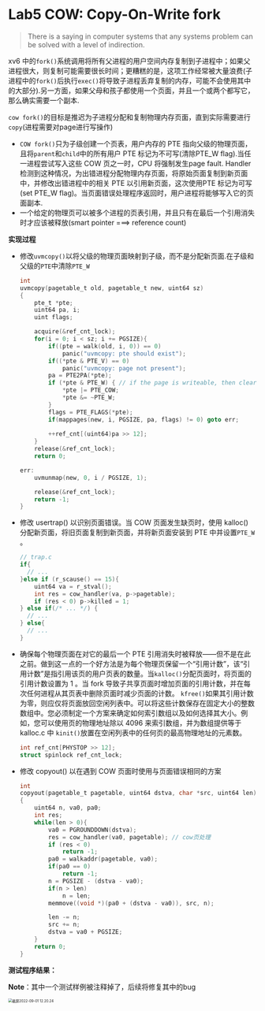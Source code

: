 # Lab5 COW: Copy-On-Write fork

> There is a saying in computer systems that any systems problem can be solved with a level of indirection. 

xv6 中的`fork()`系统调用将所有父进程的用户空间内存复制到子进程中；如果父进程很大，则复制可能需要很长时间；更糟糕的是，这项工作经常被大量浪费(子进程中的`fork()`后执行`exec()`将导致子进程丢弃复制的内存，可能不会使用其中的大部分).另一方面，如果父母和孩子都使用一个页面，并且一个或两个都写它，那么确实需要一个副本.

`cow fork()`的目标是推迟为子进程分配和复制物理内存页面，直到实际需要进行`copy`(进程需要对page进行写操作)

- `COW fork()`只为子级创建一个页表，用户内存的 PTE 指向父级的物理页面，且将`parent`和`child`中的所有用户 PTE 标记为不可写(清除PTE_W flag).当任一进程尝试写入这些 COW 页之一时，CPU 将强制发生page fault. Handler检测到这种情况，为出错进程分配物理内存页面，将原始页面复制到新页面中，并修改出错进程中的相关 PTE 以引用新页面，这次使用PTE 标记为可写(set PTE_W flag)。当页面错误处理程序返回时，用户进程将能够写入它的页面副本.
- 一个给定的物理页可以被多个进程的页表引用，并且只有在最后一个引用消失时才应该被释放(smart pointer ===> reference count)

**实现过程**

- 修改`uvmcopy()`以将父级的物理页面映射到子级，而不是分配新页面.在子级和父级的`PTE`中清除`PTE_W`

  ```C
  int 
  uvmcopy(pagetable_t old, pagetable_t new, uint64 sz)
  {
      pte_t *pte;
      uint64 pa, i;
      uint flags;
  
      acquire(&ref_cnt_lock);
      for(i = 0; i < sz; i += PGSIZE){
          if((pte = walk(old, i, 0)) == 0)
              panic("uvmcopy: pte should exist");
          if((*pte & PTE_V) == 0)
              panic("uvmcopy: page not present");
          pa = PTE2PA(*pte);
          if (*pte & PTE_W) { // if the page is writeable, then clear the PTE_W flag
              *pte |= PTE_COW;
              *pte &= ~PTE_W;
          }
          flags = PTE_FLAGS(*pte);
          if(mappages(new, i, PGSIZE, pa, flags) != 0) goto err;
          
          ++ref_cnt[(uint64)pa >> 12];
      }
      release(&ref_cnt_lock);
      return 0;
  
  err:
      uvmunmap(new, 0, i / PGSIZE, 1);
  
      release(&ref_cnt_lock);         
      return -1;
  }
  ```

- 修改 usertrap() 以识别页面错误。当 COW 页面发生缺页时，使用 kalloc() 分配新页面，将旧页面复制到新页面，并将新页面安装到 PTE 中并设置`PTE_W` 。

  ```C
  // trap.c
  if{
    // ...
  }else if (r_scause() == 15){
      uint64 va = r_stval();                                         
      int res = cow_handler(va, p->pagetable); 
      if (res < 0) p->killed = 1;
  } else if(/* ... */) {
    // ...
  } else{
    // ...
  }
  ```

- 确保每个物理页面在对它的最后一个 PTE 引用消失时被释放——但不是在此之前。做到这一点的一个好方法是为每个物理页保留一个“引用计数”，该“引用计数”是指引用该页的用户页表的数量。当`kalloc()`分配页面时，将页面的引用计数设置为 1 。当 fork 导致子共享页面时增加页面的引用计数，并在每次任何进程从其页表中删除页面时减少页面的计数。 `kfree()`如果其引用计数为零，则应仅将页面放回空闲列表中。可以将这些计数保存在固定大小的整数数组中。您必须制定一个方案来确定如何索引数组以及如何选择其大小。例如，您可以使用页的物理地址除以 4096 来索引数组，并为数组提供等于kalloc.c 中 `kinit()`放置在空闲列表中的任何页的最高物理地址的元素数。

  ```C
  int ref_cnt[PHYSTOP >> 12];
  struct spinlock ref_cnt_lock;
  ```

- 修改 copyout() 以在遇到 COW 页面时使用与页面错误相同的方案

  ```C
  int
  copyout(pagetable_t pagetable, uint64 dstva, char *src, uint64 len)
  {
      uint64 n, va0, pa0;
      int res;
      while(len > 0){
          va0 = PGROUNDDOWN(dstva);
          res = cow_handler(va0, pagetable); // cow页处理
          if (res < 0)
              return -1;
          pa0 = walkaddr(pagetable, va0);
          if(pa0 == 0)
              return -1;
          n = PGSIZE - (dstva - va0);
          if(n > len)
              n = len;
          memmove((void *)(pa0 + (dstva - va0)), src, n);
  
          len -= n;
          src += n;
          dstva = va0 + PGSIZE;
      }
      return 0;
  }
  ```

**测试程序结果：**

**Note**：其中一个测试样例被注释掉了，后续将修复其中的bug

<img src="https://xmtxpic.oss-cn-hangzhou.aliyuncs.com/img/%E6%88%AA%E5%B1%8F2022-09-01%2012.20.24.png" alt="截屏2022-09-01 12.20.24" style="zoom:50%;" />